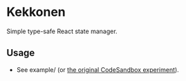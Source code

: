 # Kekkonen

Simple type-safe React state manager.

## Usage

- See example/ (or [the original CodeSandbox experiment](https://codesandbox.io/s/kekkonen-global-state-80hnd)).
